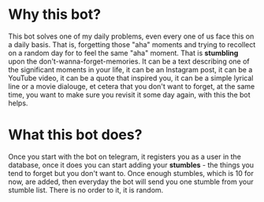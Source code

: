# Why this bot?

This bot solves one of my daily problems, even every one of us face this on a daily basis. That is, forgetting those "aha" moments and trying to recollect on a random day for to feel the same "aha" moment. That is **stumbling** upon the don't-wanna-forget-memories. It can be a text describing one of the significant moments in your life, it can be an Instagram post, it can be a YouTube video, it can be a quote that inspired you, it can be a simple lyrical line or a movie dialouge, et cetera that you don't want to forget, at the same time, you want to make sure you revisit it some day again, with this the bot helps.

# What this bot does?

Once you start with the bot on telegram, it registers you as a user in the database, once it does you can start adding your **stumbles** - the things you tend to forget but you don't want to. Once enough stumbles, which is 10 for now, are added, then everyday the bot will send you one stumble from your stumble list. There is no order to it, it is random.
